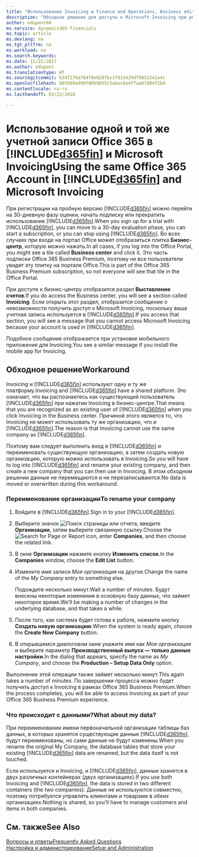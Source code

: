 ```yaml
---
title: "Использование Invoicing и Finance and Operations, Business edition | Microsoft Docs"
description: "Обходное решение для доступа к Microsoft Invoicing при регистрации в Dynamics 365 for Finance and Operations, Business edition."
author: edupont04
ms.service: dynamics365-financials
ms.topic: article
ms.devlang: na
ms.tgt_pltfrm: na
ms.workload: na
ms.search.keywords: 
ms.date: 11/22/2017
ms.author: edupont
ms.translationtype: HT
ms.sourcegitcommit: b34f276a764f0e828fbc1f015429df9852242a4c
ms.openlocfilehash: 803569ed99f00b9055c5a6ec6e4ffae67d9df2bd
ms.contentlocale: ru-ru
ms.lasthandoff: 03/22/2018

---
```

# <a name="using-the-same-office-365-account-in-included365finincludesd365finlongmdmd-and-microsoft-invoicing"></a><span data-ttu-id="c8a52-103">Использование одной и той же учетной записи Office 365 в [!INCLUDE[d365fin](includes/d365fin_long_md.md)] и Microsoft Invoicing</span><span class="sxs-lookup"><span data-stu-id="c8a52-103">Using the same Office 365 Account in [!INCLUDE[d365fin](includes/d365fin_long_md.md)] and Microsoft Invoicing</span></span>
<span data-ttu-id="c8a52-104">При регистрации на пробную версию [!INCLUDE[d365fin](includes/d365fin_md.md)] можно перейти на 30-дневную фазу оценки, начать подписку или прекратить использование [!INCLUDE[d365fin](includes/d365fin_md.md)].</span><span class="sxs-lookup"><span data-stu-id="c8a52-104">When you sign up for a trial with [!INCLUDE[d365fin](includes/d365fin_md.md)], you can move to a 30-day evaluation phase, you can start a subscription, or you can stop using [!INCLUDE[d365fin](includes/d365fin_md.md)].</span></span> <span data-ttu-id="c8a52-105">Во всех случаях при входе на портал Office может отобразиться плитка **Бизнес-центр**, которую можно нажать.</span><span class="sxs-lookup"><span data-stu-id="c8a52-105">In all cases, if you log into the Office Portal, you might see a tile called **Business center** and click it.</span></span> <span data-ttu-id="c8a52-106">Это часть подписки Office 365 Business Premium, поэтому не все пользователи увидят эту плитку на портале Office.</span><span class="sxs-lookup"><span data-stu-id="c8a52-106">This is part of the Office 365 Business Premium subscription, so not everyone will see that tile in the Office Portal.</span></span>  

<span data-ttu-id="c8a52-107">При доступе к бизнес-центру отобразится раздел **Выставление счетов**.</span><span class="sxs-lookup"><span data-stu-id="c8a52-107">If you do access the Business center, you will see a section called **Invoicing**.</span></span> <span data-ttu-id="c8a52-108">Если открыть этот раздел, отобразится сообщение о невозможности получить доступ к Microsoft Invoicing, поскольку ваша учетная запись используется в [!INCLUDE[d365fin](includes/d365fin_md.md)].</span><span class="sxs-lookup"><span data-stu-id="c8a52-108">If you access that section, you will see a message that you cannot access Microsoft Invoicing because your account is used in [!INCLUDE[d365fin](includes/d365fin_md.md)].</span></span>  

<span data-ttu-id="c8a52-109">Подобное сообщение отображается при установке мобильного приложения для Invoicing.</span><span class="sxs-lookup"><span data-stu-id="c8a52-109">You see a similar message if you install the mobile app for Invoicing.</span></span>  

## <a name="workaround"></a><span data-ttu-id="c8a52-110">Обходное решение</span><span class="sxs-lookup"><span data-stu-id="c8a52-110">Workaround</span></span>
<span data-ttu-id="c8a52-111">Invoicing и [!INCLUDE[d365fin](includes/d365fin_md.md)] используют одну и ту же платформу.</span><span class="sxs-lookup"><span data-stu-id="c8a52-111">Invoicing and [!INCLUDE[d365fin](includes/d365fin_md.md)] have a shared platform.</span></span> <span data-ttu-id="c8a52-112">Это означает, что вы распознаетесь как существующий пользователь [!INCLUDE[d365fin](includes/d365fin_md.md)] при нажатии Invoicing в бизнес-центре.</span><span class="sxs-lookup"><span data-stu-id="c8a52-112">That means that you are recognized as an existing user of [!INCLUDE[d365fin](includes/d365fin_md.md)] when you click Invoicing in the Business center.</span></span> <span data-ttu-id="c8a52-113">Причиной этого является то, что Invoicing не может использовать ту же организацию, что и [!INCLUDE[d365fin](includes/d365fin_md.md)].</span><span class="sxs-lookup"><span data-stu-id="c8a52-113">The reason is that Invoicing cannot use the same company as [!INCLUDE[d365fin](includes/d365fin_md.md)].</span></span>  

<span data-ttu-id="c8a52-114">Поэтому вам следует выполнить вход в [!INCLUDE[d365fin](includes/d365fin_md.md)] и переименовать существующую организацию, а затем создать новую организацию, которую можно использовать в Invoicing.</span><span class="sxs-lookup"><span data-stu-id="c8a52-114">So you will have to log into [!INCLUDE[d365fin](includes/d365fin_md.md)] and rename your existing company, and then create a new company that you can then use in Invoicing.</span></span> <span data-ttu-id="c8a52-115">В этом обходном решении данные не перемещаются и не перезаписываются.</span><span class="sxs-lookup"><span data-stu-id="c8a52-115">No data is moved or overwritten during this workaround.</span></span>

### <a name="to-rename-your-company"></a><span data-ttu-id="c8a52-116">Переименование организации</span><span class="sxs-lookup"><span data-stu-id="c8a52-116">To rename your company</span></span>
1.  <span data-ttu-id="c8a52-117">Войдите в [!INCLUDE[d365fin](includes/d365fin_md.md)].</span><span class="sxs-lookup"><span data-stu-id="c8a52-117">Sign in to your [!INCLUDE[d365fin](includes/d365fin_md.md)].</span></span>  
2.  <span data-ttu-id="c8a52-118">Выберите значок ![Поиск страницы или отчета](media/ui-search/search_small.png "Значок поиска страницы или отчета"), введите **Организации**, затем выберите связанную ссылку.</span><span class="sxs-lookup"><span data-stu-id="c8a52-118">Choose the ![Search for Page or Report](media/ui-search/search_small.png "Search for Page or Report icon") icon, enter **Companies**, and then choose the related link.</span></span>  
3.  <span data-ttu-id="c8a52-119">В окне **Организации** нажмите кнопку **Изменить список**.</span><span class="sxs-lookup"><span data-stu-id="c8a52-119">In the **Companies** window, choose the **Edit List** button.</span></span>  
4.  <span data-ttu-id="c8a52-120">Измените имя записи *Моя организация* на другое.</span><span class="sxs-lookup"><span data-stu-id="c8a52-120">Change the name of the *My Company* entry to something else.</span></span>  

    <span data-ttu-id="c8a52-121">Подождите несколько минут.</span><span class="sxs-lookup"><span data-stu-id="c8a52-121">Wait a number of minutes.</span></span> <span data-ttu-id="c8a52-122">Будут внесены некоторые изменения в основную базу данных, что займет некоторое время.</span><span class="sxs-lookup"><span data-stu-id="c8a52-122">We’ll be making a number of changes in the underlying database, and that takes a while.</span></span>
5.  <span data-ttu-id="c8a52-123">После того, как система будет готова к работе, нажмите кнопку **Создать новую организацию**.</span><span class="sxs-lookup"><span data-stu-id="c8a52-123">When the system is ready again, choose the **Create New Company** button.</span></span>  
6.  <span data-ttu-id="c8a52-124">В открывшемся диалоговом окне укажите имя как *Моя организация* и выберите параметр **Производственный выпуск — только данные настройки**.</span><span class="sxs-lookup"><span data-stu-id="c8a52-124">In the dialog that appears, specify the name as *My Company*, and choose the **Production – Setup Data Only** option.</span></span>  

<span data-ttu-id="c8a52-125">Выполнение этой операции также займет несколько минут.</span><span class="sxs-lookup"><span data-stu-id="c8a52-125">This again takes a number of minutes.</span></span> <span data-ttu-id="c8a52-126">По завершении процесса можно будет получить доступ к Invoicing в рамках Office 365 Business Premium.</span><span class="sxs-lookup"><span data-stu-id="c8a52-126">When the process completes, you will be able to access Invoicing as part of your Office 365 Business Premium experience.</span></span>  

### <a name="what-about-my-data"></a><span data-ttu-id="c8a52-127">Что происходит с данными?</span><span class="sxs-lookup"><span data-stu-id="c8a52-127">What about my data?</span></span>
<span data-ttu-id="c8a52-128">При переименовании имени первоначальной организации таблицы баз данных, в которых хранятся существующие данные [!INCLUDE[d365fin](includes/d365fin_md.md)], будут переименованы, но сами данные не будут изменены.</span><span class="sxs-lookup"><span data-stu-id="c8a52-128">When you rename the original My Company, the database tables that store your existing [!INCLUDE[d365fin](includes/d365fin_md.md)] data are renamed, but the data itself is not touched.</span></span>  

<span data-ttu-id="c8a52-129">Если используется и Invoicing, и [!INCLUDE[d365fin](includes/d365fin_md.md)], данные хранятся в двух различных контейнерах (двух организациях).</span><span class="sxs-lookup"><span data-stu-id="c8a52-129">If you use both Invoicing and [!INCLUDE[d365fin](includes/d365fin_md.md)], the data is stored in two different containers (the two companies).</span></span> <span data-ttu-id="c8a52-130">Данные не используются совместно, поэтому потребуется управлять клиентами и товарами в обеих организациях.</span><span class="sxs-lookup"><span data-stu-id="c8a52-130">Nothing is shared, so you'll have to manage customers and items in both companies.</span></span>  

## <a name="see-also"></a><span data-ttu-id="c8a52-131">См. также</span><span class="sxs-lookup"><span data-stu-id="c8a52-131">See Also</span></span>
[<span data-ttu-id="c8a52-132">Вопросы и ответы</span><span class="sxs-lookup"><span data-stu-id="c8a52-132">Frequently Asked Questions</span></span>](across-faq.md)  
[<span data-ttu-id="c8a52-133">Настройка и администрирование</span><span class="sxs-lookup"><span data-stu-id="c8a52-133">Setup and Administration</span></span>](admin-setup-and-administration.md)  

